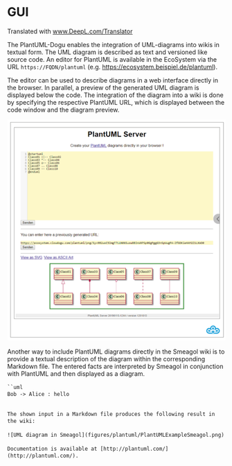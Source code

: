 # GUI

Translated with www.DeepL.com/Translator

The PlantUML-Dogu enables the integration of UML-diagrams into wikis in textual form. The UML diagram is described as text and versioned like source code. An editor for PlantUML is available in the EcoSystem via the URL `https://FQDN/plantuml` (e.g. https://ecosystem.beispiel.de/plantuml).


The editor can be used to describe diagrams in a web interface directly in the browser. In parallel, a preview of the generated UML diagram is displayed below the code. The integration of the diagram into a wiki is done by specifying the respective PlantUML URL, which is displayed between the code window and the diagram preview.

![The web interface of the PlantUML editor](figures/plantuml/PlantUMLEditor.png)



Another way to include PlantUML diagrams directly in the Smeagol wiki is to provide a textual description of the diagram within the corresponding Markdown file. The entered facts are interpreted by Smeagol in conjunction with PlantUML and then displayed as a diagram.

```
``uml
Bob -> Alice : hello
```
```

The shown input in a Markdown file produces the following result in the wiki:

![UML diagram in Smeagol](figures/plantuml/PlantUMLExampleSmeagol.png)

Documentation is available at [http://plantuml.com/](http://plantuml.com/).

